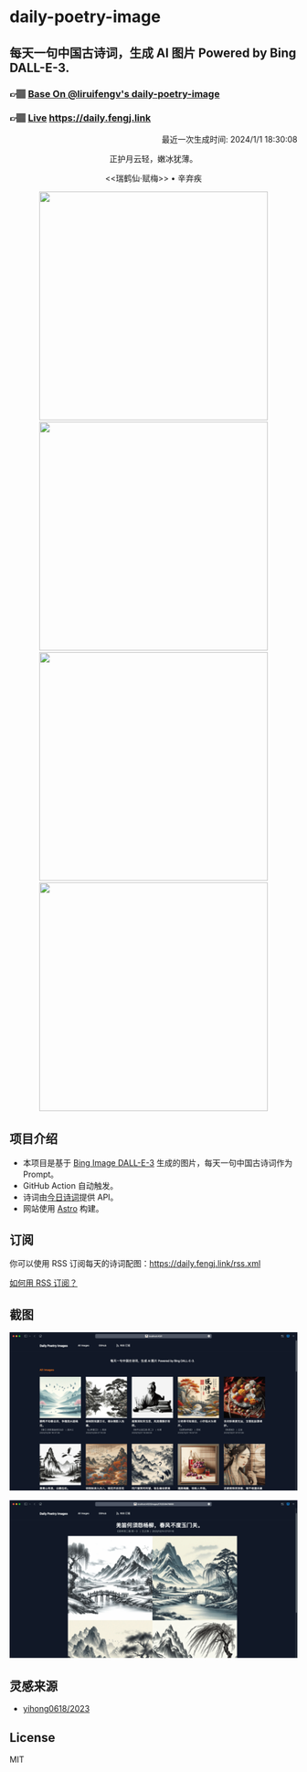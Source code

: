 
# daily-poetry-image

## 每天一句中国古诗词，生成 AI 图片 Powered by Bing DALL-E-3.

### 👉🏽 [Base On @liruifengv's daily-poetry-image](https://github.com/liruifengv/daily-poetry-image)

### 👉🏽 [Live](https://daily.fengj.link) https://daily.fengj.link

<p align="right">
  最近一次生成时间: 2024/1/1 18:30:08
</p>
<p align="center">
正护月云轻，嫩冰犹薄。
</p>
<p align="center">
<<瑞鹤仙·赋梅>> • 辛弃疾
</p>
<p align="center">
<img src="https://tse2.mm.bing.net/th/id/OIG.uIoY03p1acpfVlYXCtnR" height="400" width="400" />
<img src="https://tse4.mm.bing.net/th/id/OIG._T.x7w2IxZcvlgBOlIhn" height="400" width="400" />
<img src="https://tse1.mm.bing.net/th/id/OIG.uke0_SgBNbHxco2bzbPM" height="400" width="400" />
<img src="https://tse4.mm.bing.net/th/id/OIG.QPR4_bmYZZpapEZTBxFd" height="400" width="400" />
</p>

## 项目介绍

-   本项目是基于 [Bing Image DALL-E-3](https://www.bing.com/images/create) 生成的图片，每天一句中国古诗词作为 Prompt。
-   GitHub Action 自动触发。
-   诗词由[今日诗词](https://www.jinrishici.com/)提供 API。
-   网站使用 [Astro](https://astro.build) 构建。

## 订阅

你可以使用 RSS 订阅每天的诗词配图：https://daily.fengj.link/rss.xml

[如何用 RSS 订阅？](https://zhuanlan.zhihu.com/p/55026716)

## 截图

![图片列表](./screenshots/Snipaste_2023-12-28_21-00-26.png)

![图片详情](./screenshots/Snipaste_2023-12-28_21-00-53.png)

## 灵感来源

-   [yihong0618/2023](https://github.com/yihong0618/2023)

## License

MIT
